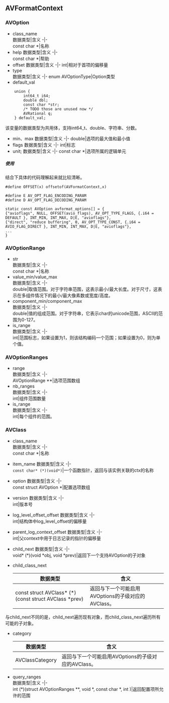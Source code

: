 ## AVFormatContext
### AVOption
- class_name    
    数据类型|含义
    -|-  
    const char *|名称
- help
    数据类型|含义
    -|-  
    const char *|帮助
- offset
    数据类型|含义
    -|-
    int|相对于首项的偏移量
- type  
    数据类型|含义
    -|-
    enum AVOptionType|Option类型
- default_val
```
    union {
        int64_t i64;
        double dbl;
        const char *str;
        /* TODO those are unused now */
        AVRational q;
    } default_val;

```
该变量的数据类型为共用体，支持int64_t、double、字符串、分数。
- min、max
    数据类型|含义
    -|-
    double|选项的最大值和最小值
- flags
    数据类型|含义
    -|-
    int|标志
- unit;
    数据类型|含义
    -|-
    const char *|选项所属的逻辑单元
##### 使用
结合下具体的代码理解起来就比较清晰。
```
#define OFFSET(x) offsetof(AVFormatContext,x)

#define E AV_OPT_FLAG_ENCODING_PARAM
#define D AV_OPT_FLAG_DECODING_PARAM

static const AVOption avformat_options[] = {
{"avioflags", NULL, OFFSET(avio_flags), AV_OPT_TYPE_FLAGS, {.i64 = DEFAULT }, INT_MIN, INT_MAX, D|E, "avioflags"},
{"direct", "reduce buffering", 0, AV_OPT_TYPE_CONST, {.i64 = AVIO_FLAG_DIRECT }, INT_MIN, INT_MAX, D|E, "avioflags"},
...
}

```
### AVOptionRange
- str    
    数据类型|含义
    -|-  
    const char *|名称
- value_min/value_max    
    数据类型|含义
    -|-  
    double|取值范围。对于字符串范围，这表示最小/最大长度。对于尺寸，这表示在多组件情况下的最小/最大像素数或宽度/高度。
- component_min/component_max    
    数据类型|含义
    -|-  
    double|值的组成范围。对于字符串，它表示char的unicode范围，ASCII的范围为0-127。
- is_range    
    数据类型|含义
    -|-  
    int|范围标志，如果设置为1，则该结构编码一个范围；如果设置为0，则为单个值。
### AVOptionRanges
- range    
    数据类型|含义
    -|-  
    AVOptionRange **|选项范围数组
- nb_ranges    
    数据类型|含义
    -|-  
    int|组件范围数量
- is_range    
    数据类型|含义
    -|-  
    int|每个组件的范围。
### AVClass 
- class_name    
    数据类型|含义
    -|-  
    const char *|名称
- item_name
    数据类型|含义
    -|-  
    ```const char* (*)(void*)```|一个函数指针，返回与该实例关联的ctx的名称
- option
    数据类型|含义
    -|-  
    const struct AVOption *|配置选项数组
- version
    数据类型|含义
    -|-  
    int|版本号
- log_level_offset_offset
    数据类型|含义
    -|-  
    int|结构体中log_level_offset的偏移量
- parent_log_context_offset
    数据类型|含义
    -|-  
    int|父context中用于日志记录的指针的偏移量
- child_next
    数据类型|含义
    -|-  
    void* (*)(void *obj, void *prev)|返回下一个支持AVOption的子对象
- child_class_next  

    数据类型|含义
    -|-  
    const struct AVClass* (*)(const struct AVClass *prev)|返回与下一个可能启用AVOptions的子级对应的AVClass。
与child_next不同的是，child_next遍历现有对象，而child_class_next遍历所有可能的子对象。
- category  

    数据类型|含义
    -|-  
    AVClassCategory|返回与下一个可能启用AVOptions的子级对应的AVClass。
- query_ranges  
    数据类型|含义
    -|-  
    int (*)(struct AVOptionRanges **, void *, const char *, int )|返回配置项所允许的范围

